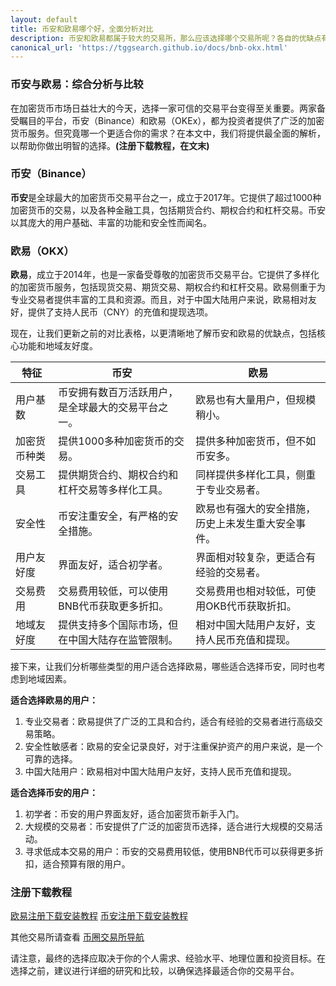 ```yaml
---
layout: default
title: 币安和欧易哪个好，全面分析对比
description: 币安和欧易都属于较大的交易所，那么应该选择哪个交易所呢？各自的优缺点有哪些，作为用户应该如何选择两个交易所
canonical_url: 'https://tggsearch.github.io/docs/bnb-okx.html'
---
```

### 币安与欧易：综合分析与比较

在加密货币市场日益壮大的今天，选择一家可信的交易平台变得至关重要。两家备受瞩目的平台，币安（Binance）和欧易（OKEx），都为投资者提供了广泛的加密货币服务。但究竟哪一个更适合你的需求？在本文中，我们将提供最全面的解析，以帮助你做出明智的选择。**(注册下载教程，在文末)**

### 币安（Binance）

**币安**是全球最大的加密货币交易平台之一，成立于2017年。它提供了超过1000种加密货币的交易，以及各种金融工具，包括期货合约、期权合约和杠杆交易。币安以其庞大的用户基础、丰富的功能和安全性而闻名。

### 欧易（OKX）

**欧易**，成立于2014年，也是一家备受尊敬的加密货币交易平台。它提供了多样化的加密货币服务，包括现货交易、期货交易、期权合约和杠杆交易。欧易侧重于为专业交易者提供丰富的工具和资源。而且，对于中国大陆用户来说，欧易相对友好，提供了支持人民币（CNY）的充值和提现选项。

现在，让我们更新之前的对比表格，以更清晰地了解币安和欧易的优缺点，包括核心功能和地域友好度。

| 特征                   | 币安                   | 欧易                   |
|------------------------|------------------------|------------------------|
| 用户基数              | 币安拥有数百万活跃用户，是全球最大的交易平台之一。 | 欧易也有大量用户，但规模稍小。            |
| 加密货币种类          | 提供1000多种加密货币的交易。        | 提供多种加密货币，但不如币安多。           |
| 交易工具              | 提供期货合约、期权合约和杠杆交易等多样化工具。 | 同样提供多样化工具，侧重于专业交易者。        |
| 安全性                | 币安注重安全，有严格的安全措施。       | 欧易也有强大的安全措施，历史上未发生重大安全事件。 |
| 用户友好度            | 界面友好，适合初学者。               | 界面相对较复杂，更适合有经验的交易者。        |
| 交易费用              | 交易费用较低，可以使用BNB代币获取更多折扣。 | 交易费用也相对较低，可使用OKB代币获取折扣。     |
| 地域友好度            | 提供支持多个国际市场，但在中国大陆存在监管限制。 | 相对中国大陆用户友好，支持人民币充值和提现。    |

接下来，让我们分析哪些类型的用户适合选择欧易，哪些适合选择币安，同时也考虑到地域因素。

**适合选择欧易的用户：**
1. 专业交易者：欧易提供了广泛的工具和合约，适合有经验的交易者进行高级交易策略。
2. 安全性敏感者：欧易的安全记录良好，对于注重保护资产的用户来说，是一个可靠的选择。
3. 中国大陆用户：欧易相对中国大陆用户友好，支持人民币充值和提现。

**适合选择币安的用户：**
1. 初学者：币安的用户界面友好，适合加密货币新手入门。
2. 大规模的交易者：币安提供了广泛的加密货币选择，适合进行大规模的交易活动。
3. 寻求低成本交易的用户：币安的交易费用较低，使用BNB代币可以获得更多折扣，适合预算有限的用户。

### 注册下载教程

[欧易注册下载安装教程](./okx-install.html)
[币安注册下载安装教程](./bnb-buy-coins.html)

其他交易所请查看 [币圈交易所导航](./coins-index.html)

请注意，最终的选择应取决于你的个人需求、经验水平、地理位置和投资目标。在选择之前，建议进行详细的研究和比较，以确保选择最适合你的交易平台。
